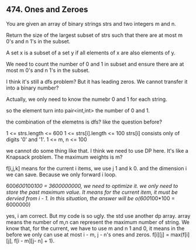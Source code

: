## 474. Ones and Zeroes

You are given an array of binary strings strs and two integers m and n.

Return the size of the largest subset of strs such that there are at most m 0's and n 1's in the subset.

A set x is a subset of a set y if all elements of x are also elements of y.

We need to count the number of 0 and 1 in subset and ensure there are at most m 0's and n 1's in the subset.

I think it's still a dfs problem? But it has leading zeros. We cannot transfer it into a binary number?

Actually, we only need to know the numebr 0 and 1 for each string.

so the element turn into pair<int,int> the number of 0 and 1.

the combination of the elemetns is dfs? like the question before?

1 <= strs.length <= 600
1 <= strs[i].length <= 100
strs[i] consists only of digits '0' and '1'.
1 <= m, n <= 100

we cannot do some thing like that. I think we need to use DP here. It's like a Knapsack problem. The maximum weights is m?

f[i,j,k] means for the current i items, we use j 1 and k 0. and the dimension i we can save. Because we only forward i loop.

600*600*100*100 = 3600000000, we need to optimize it. we only need to store the past maximum value. It means for the current item, it must be dervied from i - 1. In this situation, the answer will be o(600*100*100 = 6000000)

yes, i am correct. But my code is so ugly. the std use another dp array. array means the number of m,n can represent the maximum number of string. We know that, for the current, we have to use m and n 1 and 0, it means in the before we only can use at most i - m, j - n's ones and zeros. f[i][j] = max(f[i][j], f[i - m][j- n] + 1).